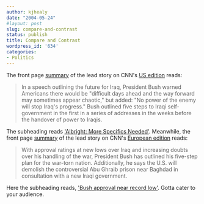 ```yaml
---
author: kjhealy
date: "2004-05-24"
#layout: post
slug: compare-and-contrast
status: publish
title: Compare and Contrast
wordpress_id: '634'
categories:
- Politics
---
```


The front page [summary](http://www.kieranhealy.org/blog/images/us-cap.png) of the lead story on CNN's [US edition](http://us.cnn.com/2004/ALLPOLITICS/05/24/bush.iraq/index.html) reads:

> In a speech outlining the future for Iraq, President Bush warned Americans there would be "difficult days ahead and the way forward may sometimes appear chaotic," but added: "No power of the enemy will stop Iraq's progress." Bush outlined five steps to Iraqi self-government in the first in a series of addresses in the weeks before the handover of power to Iraqis.

The subheading reads ['Albright: More Specifics Needed'](http://us.cnn.com/2004/ALLPOLITICS/05/24/albright/index.html). Meanwhile, the front page [summary](http://www.kieranhealy.org/blog/images/europe-cap.png) of the lead story on CNN's [European edition](http://edition.cnn.com/2004/ALLPOLITICS/05/24/bush.iraq/index.html) reads:

> With approval ratings at new lows over Iraq and increasing doubts over his handling of the war, President Bush has outlined his five-step plan for the war-torn nation. Additionally, he says the U.S. will demolish the controversial Abu Ghraib prison near Baghdad in consultation with a new Iraqi government.

Here the subheading reads, ['Bush approval near record low'](http://edition.cnn.com/2004/ALLPOLITICS/05/24/bush.poll/index.html). Gotta cater to your audience.
